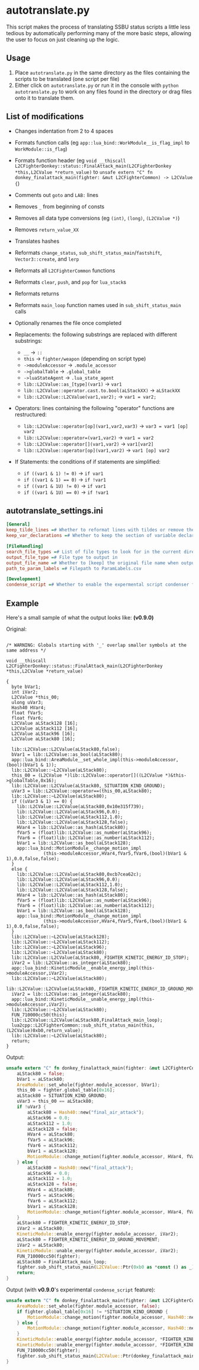 # autotranslate.py
This script makes the process of translating SSBU status scripts a little less tedious by automatically performing many of the more basic steps, allowing the user to focus on just cleaning up the logic.

## Usage
1. Place `autotranslate.py` in the same directory as the files containing the scripts to be translated (one script per file)
2. Either click on `autotranslate.py` or run it in the console with `python autotranslate.py` to work on any files found in the directory or drag files onto it to translate them.

## List of modifications
- Changes indentation from 2 to 4 spaces
- Formats function calls (eg `app::lua_bind::WorkModule__is_flag_impl` to `WorkModule::is_flag`)
- Formats function header (eg `void __thiscall L2CFighterDonkey::status::FinalAttack_main(L2CFighterDonkey *this,L2CValue *return_value)` to `unsafe extern "C" fn donkey_finalattack_main(fighter: &mut L2CFighterCommon) -> L2CValue {`)
- Comments out `goto` and `LAB:` lines
- Removes `_` from beginning of consts
- Removes all data type conversions (eg `(int)`, `(long)`, `(L2CValue *)`)
- Removes `return_value_XX`
- Translates hashes
- Reformats `change_status`, `sub_shift_status_main`/`fastshift`, `Vector3::create`, and `lerp`
- Reformats all `L2CFighterCommon` functions
- Reformats `clear`, `push`, and `pop` for `lua_stack`s
- Reformats returns
- Reformats `main_loop` function names used in `sub_shift_status_main` calls
- Optionally renames the file once completed
 
- Replacements: the following substrings are replaced with different substrings:
  - `__` -> `::`
  - `this` -> `fighter/weapon` (depending on script type)
  - `->moduleAccessor` -> `.module_accessor`
  - `->globalTable` -> `.global_table`
  - `->luaStateAgent` -> `.lua_state_agent`
  - `lib::L2CValue::as_[type](var1)` -> `var1`
  - `lib::L2CValue::operator.cast.to.bool(aLStackXX)` -> `aLStackXX`
  - `lib::L2CValue::L2CValue(var1,var2);` -> `var1 = var2;`

- Operators: lines containing the following "operator" functions are restructured:
  - `lib::L2CValue::operator[op](var1,var2,var3)` -> `var3 = var1 [op] var2`
  - `lib::L2CValue::operator=(var1,var2)` -> `var1 = var2`
  - `lib::L2CValue::operator[](var1,var2)` -> `var1[var2]`
  - `lib::L2CValue::operator[op](var1,var2)` -> `var1 [op] var2`
 
- If Statements: the conditions of if statements are simplified:
  - `if ((var1 & 1) != 0)` -> `if var1`
  - `if ((var1 & 1) == 0)` -> `if !var1`
  - `if ((var1 & 1U) != 0)` -> `if var1`
  - `if ((var1 & 1U) == 0)` -> `if !var1`

## autotranslate_settings.ini
```ini
[General]
keep_tilde_lines =# Whether to reformat lines with tildes or remove them entirely
keep_var_declarations =# Whether to keep the section of variable declarations at the top of the file or not

[FileHandling]
search_file_types =# List of file types to look for in the current directory 
output_file_type =# File type to output in
output_file_name =# Whether to [keep] the original file name when outputting, or [rename] to the function name
path_to_param_labels =# Filepath to ParamLabels.csv

[Development]
condense_script =# Whether to enable the expermental script condenser feature
```

## Example
Here's a small sample of what the output looks like: **(v0.9.0)**

Original:
```

/* WARNING: Globals starting with '_' overlap smaller symbols at the same address */

void __thiscall
L2CFighterDonkey::status::FinalAttack_main(L2CFighterDonkey *this,L2CValue *return_value)

{
  byte bVar1;
  int iVar2;
  L2CValue *this_00;
  ulong uVar3;
  Hash40 HVar4;
  float fVar5;
  float fVar6;
  L2CValue aLStack128 [16];
  L2CValue aLStack112 [16];
  L2CValue aLStack96 [16];
  L2CValue aLStack80 [16];
  
  lib::L2CValue::L2CValue(aLStack80,false);
  bVar1 = lib::L2CValue::as_bool(aLStack80);
  app::lua_bind::AreaModule__set_whole_impl(this->moduleAccessor,(bool)(bVar1 & 1));
  lib::L2CValue::~L2CValue(aLStack80);
  this_00 = (L2CValue *)lib::L2CValue::operator[]((L2CValue *)&this->globalTable,0x16);
  lib::L2CValue::L2CValue(aLStack80,_SITUATION_KIND_GROUND);
  uVar3 = lib::L2CValue::operator==(this_00,aLStack80);
  lib::L2CValue::~L2CValue(aLStack80);
  if ((uVar3 & 1) == 0) {
    lib::L2CValue::L2CValue(aLStack80,0x10e315f739);
    lib::L2CValue::L2CValue(aLStack96,0.0);
    lib::L2CValue::L2CValue(aLStack112,1.0);
    lib::L2CValue::L2CValue(aLStack128,false);
    HVar4 = lib::L2CValue::as_hash(aLStack80);
    fVar5 = (float)lib::L2CValue::as_number(aLStack96);
    fVar6 = (float)lib::L2CValue::as_number(aLStack112);
    bVar1 = lib::L2CValue::as_bool(aLStack128);
    app::lua_bind::MotionModule__change_motion_impl
              (this->moduleAccessor,HVar4,fVar5,fVar6,(bool)(bVar1 & 1),0.0,false,false);
  }
  else {
    lib::L2CValue::L2CValue(aLStack80,0xcb7cea62c);
    lib::L2CValue::L2CValue(aLStack96,0.0);
    lib::L2CValue::L2CValue(aLStack112,1.0);
    lib::L2CValue::L2CValue(aLStack128,false);
    HVar4 = lib::L2CValue::as_hash(aLStack80);
    fVar5 = (float)lib::L2CValue::as_number(aLStack96);
    fVar6 = (float)lib::L2CValue::as_number(aLStack112);
    bVar1 = lib::L2CValue::as_bool(aLStack128);
    app::lua_bind::MotionModule__change_motion_impl
              (this->moduleAccessor,HVar4,fVar5,fVar6,(bool)(bVar1 & 1),0.0,false,false);
  }
  lib::L2CValue::~L2CValue(aLStack128);
  lib::L2CValue::~L2CValue(aLStack112);
  lib::L2CValue::~L2CValue(aLStack96);
  lib::L2CValue::~L2CValue(aLStack80);
  lib::L2CValue::L2CValue(aLStack80,_FIGHTER_KINETIC_ENERGY_ID_STOP);
  iVar2 = lib::L2CValue::as_integer(aLStack80);
  app::lua_bind::KineticModule__enable_energy_impl(this->moduleAccessor,iVar2);
  lib::L2CValue::~L2CValue(aLStack80);
  lib::L2CValue::L2CValue(aLStack80,_FIGHTER_KINETIC_ENERGY_ID_GROUND_MOVEMENT);
  iVar2 = lib::L2CValue::as_integer(aLStack80);
  app::lua_bind::KineticModule__unable_energy_impl(this->moduleAccessor,iVar2);
  lib::L2CValue::~L2CValue(aLStack80);
  FUN_710000cc50(this);
  lib::L2CValue::L2CValue(aLStack80,FinalAttack_main_loop);
  lua2cpp::L2CFighterCommon::sub_shift_status_main(this,(L2CValue)0xb0,return_value);
  lib::L2CValue::~L2CValue(aLStack80);
  return;
}
```

Output:
```rs
unsafe extern "C" fn donkey_finalattack_main(fighter: &mut L2CFighterCommon) -> L2CValue {
    aLStack80 = false;
    bVar1 = aLStack80;
    AreaModule::set_whole(fighter.module_accessor, bVar1);
    this_00 = fighter.global_table[0x16];
    aLStack80 = SITUATION_KIND_GROUND;
    uVar3 = this_00 == aLStack80;
    if !uVar3 {
        aLStack80 = Hash40::new("final_air_attack");
        aLStack96 = 0.0;
        aLStack112 = 1.0;
        aLStack128 = false;
        HVar4 = aLStack80;
        fVar5 = aLStack96;
        fVar6 = aLStack112;
        bVar1 = aLStack128;
        MotionModule::change_motion(fighter.module_accessor, HVar4, fVar5, fVar6, bVar1, 0.0, false, false);
    } else {
        aLStack80 = Hash40::new("final_attack");
        aLStack96 = 0.0;
        aLStack112 = 1.0;
        aLStack128 = false;
        HVar4 = aLStack80;
        fVar5 = aLStack96;
        fVar6 = aLStack112;
        bVar1 = aLStack128;
        MotionModule::change_motion(fighter.module_accessor, HVar4, fVar5, fVar6, bVar1, 0.0, false, false);
    }
    aLStack80 = FIGHTER_KINETIC_ENERGY_ID_STOP;
    iVar2 = aLStack80;
    KineticModule::enable_energy(fighter.module_accessor, iVar2);
    aLStack80 = FIGHTER_KINETIC_ENERGY_ID_GROUND_MOVEMENT;
    iVar2 = aLStack80;
    KineticModule::unable_energy(fighter.module_accessor, iVar2);
    FUN_710000cc50(fighter);
    aLStack80 = FinalAttack_main_loop;
    fighter.sub_shift_status_main(L2CValue::Ptr(0xb0 as *const () as _));
    return;
}
```

Output (with **v0.9.0**'s experimental `condense_script` feature):
```rs
unsafe extern "C" fn donkey_finalattack_main(fighter: &mut L2CFighterCommon) -> L2CValue {
    AreaModule::set_whole(fighter.module_accessor, false);
    if fighter.global_table[0x16] != *SITUATION_KIND_GROUND {
        MotionModule::change_motion(fighter.module_accessor, Hash40::new("final_air_attack"), 0.0, 1.0, false, 0.0, false, false);
    } else {
        MotionModule::change_motion(fighter.module_accessor, Hash40::new("final_attack"), 0.0, 1.0, false, 0.0, false, false);
    }
    KineticModule::enable_energy(fighter.module_accessor, *FIGHTER_KINETIC_ENERGY_ID_STOP);
    KineticModule::unable_energy(fighter.module_accessor, *FIGHTER_KINETIC_ENERGY_ID_GROUND_MOVEMENT);
    FUN_710000cc50(fighter);
    fighter.sub_shift_status_main(L2CValue::Ptr(donkey_finalattack_main_loop as *const () as _))
}
```